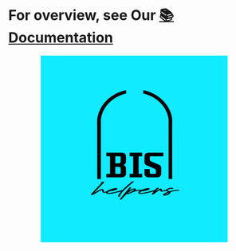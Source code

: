 # For overview, see Our [📚 Documentation](https://bis-helper.gitbook.io/bis-helper-docs)


<figure>
  <center>
  <a href="https://bis-helper.gitbook.io/bis-helper-docs">
  <img src=".gitbook/assets/bis_helpers_logo.jpg" alt="" width="375">
  </a>
  </center>
</figure>
